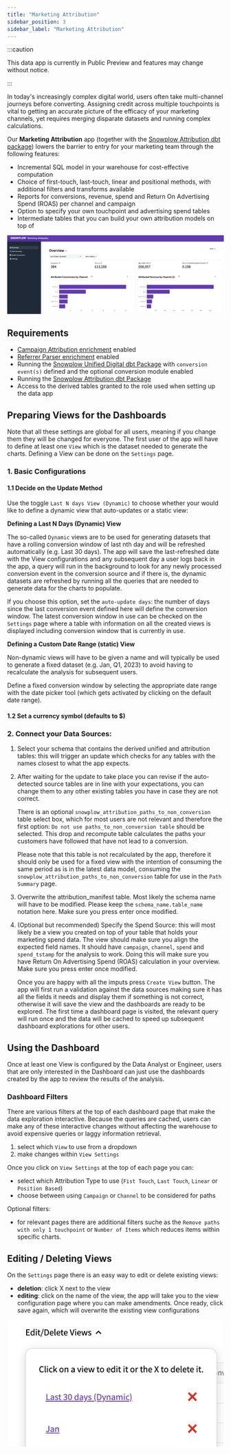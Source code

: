 ```yaml
---
title: "Marketing Attribution"
sidebar_position: 3
sidebar_label: "Marketing Attribution"
---
```


:::caution

This data app is currently in Public Preview and features may change without notice. 

:::

In today's increasingly complex digital world, users often take multi-channel journeys before converting. Assigning credit across multiple touchpoints is vital to getting an accurate picture of the efficacy of your marketing channels, yet requires merging disparate datasets and running complex calculations.

Our **Marketing Attribution** app (together with the [Snowplow Attribution dbt package](/docs/modeling-your-data/modeling-your-data-with-dbt/dbt-models/dbt-attribution-data-model/index.md)) lowers the barrier to entry for your marketing team through the following features:

- Incremental SQL model in your warehouse for cost-effective computation
- Choice of first-touch, last-touch, linear and positional methods, with additional filters and transforms available
- Reports for conversions, revenue, spend and Return On Advertising Spend (ROAS) per channel and campaign
- Option to specify your own touchpoint and advertising spend tables
- Intermediate tables that you can build your own attribution models on top of

![](images/overview.png)

## Requirements

- [Campaign Attribution enrichment](/docs/enriching-your-data/available-enrichments/campaign-attribution-enrichment/index.md) enabled
- [Referrer Parser enrichment](/docs/enriching-your-data/available-enrichments/referrer-parser-enrichment/index.md) enabled
- Running the [Snowplow Unified Digital dbt Package](/docs/modeling-your-data/modeling-your-data-with-dbt/dbt-models/dbt-unified-data-model/index.md) with `conversion event(s)` defined and the optional conversion module enabled
- Running the [Snowplow Attribution dbt Package](/docs/modeling-your-data/modeling-your-data-with-dbt/dbt-models/dbt-attribution-data-model/index.md)
- Access to the derived tables granted to the role used when setting up the data app

## Preparing Views for the Dashboards

Note that all these settings are global for all users, meaning if you change them they will be changed for everyone. The first user of the app will have to define at least one `View` which is the dataset needed to generate the charts. Defining a View can be done on the `Settings` page.

### 1. Basic Configurations

#### 1.1 Decide on the Update Method 

Use the toggle `Last N days View (Dynamic)` to choose whether your would like to define a dynamic view that auto-updates or a static view:

**Defining a Last N Days (Dynamic) View**

The so-called `Dynamic` views are to be used for generating datasets that have a rolling conversion window of last nth day and will be refreshed automatically (e.g. Last 30 days). The app will save the last-refreshed date with the View configurations and any subsequent day a user logs back in the app, a query will run in the background to look for any newly processed conversion event in the conversion source and if there is, the dynamic datasets are refreshed by running all the queries that are needed to generate data for the charts to populate. 

If you choose this option, set the `auto-update days`: the number of days since the last conversion event defined here will define the conversion window. The latest conversion window in use can be checked on the `Settings` page where a table with information on all the created views is displayed including conversion window that is currently in use.

**Defining a Custom Date Range (static) View**

Non-dynamic views will have to be given a name and will typically be used to generate a fixed dataset (e.g. Jan, Q1, 2023) to avoid having to recalculate the analysis for subsequent users.

Define a fixed conversion window by selecting the appropriate date range with the date picker tool (which gets activated by clicking on the default date range). 

#### 1.2 Set a currency symbol (defaults to $)

### 2. Connect your Data Sources:

1. Select your schema that contains the derived unified and attribution tables: this will trigger an update which checks for any tables with the names closest to what the app expects.
2. After waiting for the update to take place you can revise if the auto-detected source tables are in line with your expectations, you can change them to any other existing tables you have in case they are not correct.

    There is an optional `snowplow_attribution_paths_to_non_conversion` table select box, which for most users are not relevant and therefore the first option: `Do not use paths_to_non_conversion table` should be selected. This drop and recompute table calculates the paths your customers have followed that have not lead to a conversion.

    Please note that this table is not recalculated by the app, therefore it should only be used for a fixed view with the intention of consuming the same period as is in the latest data model, consuming the  `snowplow_attribution_paths_to_non_conversion` table for use in the `Path Summary` page.

3. Overwrite the attribution_manifest table. Most likely the schema name will have to be modified. Please keep the `schema_name.table_name` notation here. Make sure you press enter once modified.
4. (Optional but recommended) Specify the Spend Source: this will most likely be a view you created on top of your table that holds your marketing spend data. The view should make sure you align the expected field names. It should have `campaign`, `channel`, `spend` and `spend_tstamp` for the analysis to work. Doing this will make sure you have Return On Advertising Spend (ROAS) calculation in your overview. Make sure you press enter once modified.

    Once you are happy with all the imputs press `Create View` button. The app will first run a validation against the data sources making sure it has all the fields it needs and display them if something is not correct, otherwise it will save the view and the dashboards are ready to be explored. The first time a dashboard page is visited, the relevant query will run once and the data will be cached to speed up subsequent dashboard explorations for other users.


## Using the Dashboard

Once at least one View is configured by the Data Analyst or Engineer, users that are only interested in the Dashboard can just use the dashboards created by the app to review the results of the analysis.

### Dashboard Filters

There are various filters at the top of each dashboard page that make the data exploration interactive. Because the queries are cached, users can make any of these interactive changes without affecting the warehouse to avoid expensive queries or laggy information retrieval.

1. select which `View` to use from a dropdown
2. make changes within `View Settings`

Once you click on `View Settings` at the top of each page you can:
- select which Attribution Type to use (`Fist Touch`, `Last Touch`, `Linear` or `Position Based`)
- choose between using `Campaign` or `Channel` to be considered for paths

Optional filters:
- for relevant pages there are additional filters suche as the `Remove paths with only 1 touchpoint` or `Number of Items` which reduces items within specific charts.

## Editing / Deleting Views
On the `Settings` page there is an easy way to edit or delete existing views:

- **deletion**: click X next to the view
- **editing**: click on the name of the view, the app will take you to the view configuration page where you can make amendments. Once ready, click save again, which will overwrite the existing view configurations 

![](images/edit_delete_views.png)
